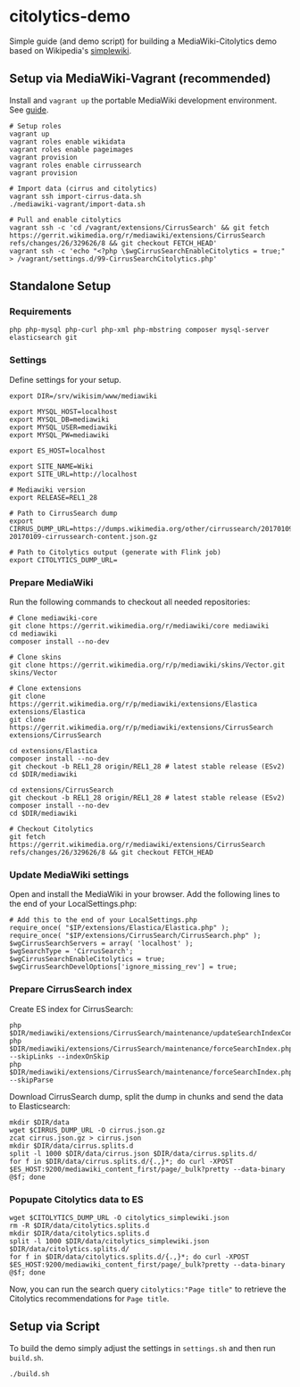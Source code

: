 # citolytics-demo
Simple guide (and demo script) for building a MediaWiki-Citolytics demo based on Wikipedia's [simplewiki](https://simple.wikipedia.org/).


## Setup via MediaWiki-Vagrant (recommended)

Install and `vagrant up` the portable MediaWiki development environment. See [guide](https://www.mediawiki.org/wiki/MediaWiki-Vagrant).

```
# Setup roles
vagrant up
vagrant roles enable wikidata
vagrant roles enable pageimages
vagrant provision
vagrant roles enable cirrussearch
vagrant provision

# Import data (cirrus and citolytics)
vagrant ssh import-cirrus-data.sh
./mediawiki-vagrant/import-data.sh

# Pull and enable citolytics
vagrant ssh -c 'cd /vagrant/extensions/CirrusSearch' && git fetch https://gerrit.wikimedia.org/r/mediawiki/extensions/CirrusSearch refs/changes/26/329626/8 && git checkout FETCH_HEAD'
vagrant ssh -c 'echo "<?php \$wgCirrusSearchEnableCitolytics = true;" > /vagrant/settings.d/99-CirrusSearchCitolytics.php'
```

## Standalone Setup

### Requirements

```
php php-mysql php-curl php-xml php-mbstring composer mysql-server elasticsearch git
```

### Settings

Define settings for your setup.

```
export DIR=/srv/wikisim/www/mediawiki

export MYSQL_HOST=localhost
export MYSQL_DB=mediawiki
export MYSQL_USER=mediawiki
export MYSQL_PW=mediawiki

export ES_HOST=localhost

export SITE_NAME=Wiki
export SITE_URL=http://localhost

# Mediawiki version
export RELEASE=REL1_28

# Path to CirrusSearch dump
export CIRRUS_DUMP_URL=https://dumps.wikimedia.org/other/cirrussearch/20170109/simplewiki-20170109-cirrussearch-content.json.gz

# Path to Citolytics output (generate with Flink job)
export CITOLYTICS_DUMP_URL=
```

### Prepare MediaWiki

Run the following commands to checkout all needed repositories:
```
# Clone mediawiki-core
git clone https://gerrit.wikimedia.org/r/mediawiki/core mediawiki
cd mediawiki
composer install --no-dev

# Clone skins
git clone https://gerrit.wikimedia.org/r/p/mediawiki/skins/Vector.git skins/Vector

# Clone extensions
git clone https://gerrit.wikimedia.org/r/p/mediawiki/extensions/Elastica extensions/Elastica
git clone https://gerrit.wikimedia.org/r/p/mediawiki/extensions/CirrusSearch extensions/CirrusSearch

cd extensions/Elastica
composer install --no-dev
git checkout -b REL1_28 origin/REL1_28 # latest stable release (ESv2)
cd $DIR/mediawiki

cd extensions/CirrusSearch
git checkout -b REL1_28 origin/REL1_28 # latest stable release (ESv2)
composer install --no-dev
cd $DIR/mediawiki

# Checkout Citolytics
git fetch https://gerrit.wikimedia.org/r/mediawiki/extensions/CirrusSearch refs/changes/26/329626/8 && git checkout FETCH_HEAD

```

### Update MediaWiki settings

Open and install the MediaWiki in your browser. Add the following lines to the end of your LocalSettings.php:
```
# Add this to the end of your LocalSettings.php
require_once( "$IP/extensions/Elastica/Elastica.php" );
require_once( "$IP/extensions/CirrusSearch/CirrusSearch.php" );
$wgCirrusSearchServers = array( 'localhost' );
$wgSearchType = 'CirrusSearch';
$wgCirrusSearchEnableCitolytics = true;
$wgCirrusSearchDevelOptions['ignore_missing_rev'] = true;
```

### Prepare CirrusSearch index

Create ES index for CirrusSearch:

```
php $DIR/mediawiki/extensions/CirrusSearch/maintenance/updateSearchIndexConfig.php
php $DIR/mediawiki/extensions/CirrusSearch/maintenance/forceSearchIndex.php --skipLinks --indexOnSkip
php $DIR/mediawiki/extensions/CirrusSearch/maintenance/forceSearchIndex.php --skipParse
```

Download CirrusSearch dump, split the dump in chunks and send the data to Elasticsearch:
```
mkdir $DIR/data
wget $CIRRUS_DUMP_URL -O cirrus.json.gz
zcat cirrus.json.gz > cirrus.json
mkdir $DIR/data/cirrus.splits.d
split -l 1000 $DIR/data/cirrus.json $DIR/data/cirrus.splits.d/
for f in $DIR/data/cirrus.splits.d/{.,}*; do curl -XPOST $ES_HOST:9200/mediawiki_content_first/page/_bulk?pretty --data-binary @$f; done
```

### Popupate Citolytics data to ES

```
wget $CITOLYTICS_DUMP_URL -O citolytics_simplewiki.json
rm -R $DIR/data/citolytics.splits.d
mkdir $DIR/data/citolytics.splits.d
split -l 1000 $DIR/data/citolytics_simplewiki.json $DIR/data/citolytics.splits.d/
for f in $DIR/data/citolytics.splits.d/{.,}*; do curl -XPOST $ES_HOST:9200/mediawiki_content_first/page/_bulk?pretty --data-binary @$f; done

```

Now, you can run the search query `citolytics:"Page title"` to retrieve the Citolytics recommendations for `Page title`.


## Setup via Script
To build the demo simply adjust the settings in `settings.sh` and then run `build.sh`.
```
./build.sh
```
